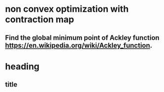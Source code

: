 # non convex optimization with contraction map

## Find the global minimum point of Ackley function https://en.wikipedia.org/wiki/Ackley_function.

# heading 

## title
